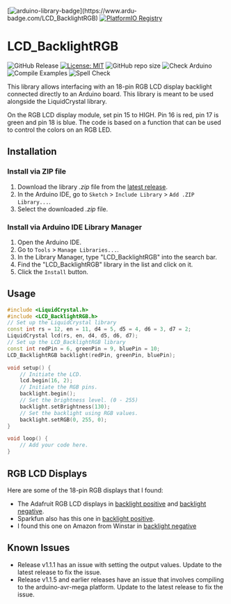 [![arduino-library-badge](https://www.ardu-badge.com/badge/LCD_BacklightRGB.svg?)](https://www.ardu-badge.com/LCD_BacklightRGB)
[![PlatformIO Registry](https://badges.registry.platformio.org/packages/felixthecat8a/library/LCD_BacklightRGB.svg)](https://registry.platformio.org/libraries/felixthecat8a/LCD_BacklightRGB)

# LCD_BacklightRGB

![GitHub Release](https://img.shields.io/github/v/release/felixthecat8a/LCD_BacklightRGB)
[![License: MIT](https://img.shields.io/github/license/felixthecat8a/LCD_BacklightRGB)](https://opensource.org/licenses/MIT)
![GitHub repo size](https://img.shields.io/github/repo-size/felixthecat8a/LCD_BacklightRGB)
![Check Arduino](https://github.com/felixthecat8a/LCD_BacklightRGB/actions/workflows/check-arduino.yml/badge.svg)
![Compile Examples](https://github.com/felixthecat8a/LCD_BacklightRGB/actions/workflows/compile-examples.yml/badge.svg)
![Spell Check](https://github.com/felixthecat8a/LCD_BacklightRGB/actions/workflows/spell-check.yml/badge.svg)

This library allows interfacing with an 18-pin RGB LCD display backlight connected directly to an Arduino board. This library is meant to be used alongside the LiquidCrystal library.

On the RGB LCD display module, set pin 15 to HIGH. Pin 16 is red, pin 17 is green and pin 18 is blue. The code is based on a function that can be used to control the colors on an RGB LED.

## Installation

### Install via ZIP file
1. Download the library *.zip* file from the [latest release](https://github.com/felixthecat8a/LCD_BacklightRGB/releases/latest/).
2. In the Arduino IDE, go to `Sketch` > `Include Library` > `Add .ZIP Library...`.
3. Select the downloaded *.zip* file.


### Install via Arduino IDE Library Manager

1. Open the Arduino IDE.
2. Go to `Tools` > `Manage Libraries...`.
3. In the Library Manager, type "LCD_BacklightRGB" into the search bar.
4. Find the "LCD_BacklightRGB" library in the list and click on it.
5. Click the `Install` button.


## Usage

```cpp
#include <LiquidCrystal.h>
#include <LCD_BacklightRGB.h>
// Set up the LiquidCrystal library
const int rs = 12, en = 11, d4 = 5, d5 = 4, d6 = 3, d7 = 2;
LiquidCrystal lcd(rs, en, d4, d5, d6, d7);
// Set up the LCD_BacklightRGB library
const int redPin = 6, greenPin = 9, bluePin = 10;
LCD_BacklightRGB backlight(redPin, greenPin, bluePin);

void setup() {
    // Initiate the LCD.
    lcd.begin(16, 2);
    // Initiate the RGB pins.
    backlight.begin();
    // Set the brightness level. (0 - 255)
    backlight.setBrightness(130);
    // Set the backlight using RGB values.
    backlight.setRGB(0, 255, 0);
}

void loop() {
    // Add your code here.
}
```
## RGB LCD Displays

Here are some of the 18-pin RGB displays that I found:
* The Adafruit RGB LCD displays in  [backlight positive](https://www.adafruit.com/product/398) and [backlight negative](https://www.adafruit.com/product/399).
* Sparkfun also has this one in [backlight positive](https://www.sparkfun.com/products/10862). 
* I found this one on Amazon from Winstar in [backlight negative](https://www.amazon.com/Character-Negative-Backlight-Arduino-projects/dp/B00CRSF37I)

## Known Issues
* Release v1.1.1 has an issue with setting the output values. Update to the latest release to fix the issue.
* Release v1.1.5 and earlier releases have an issue that involves compiling to the arduino-avr-mega platform. Update to the latest release to fix the issue.
